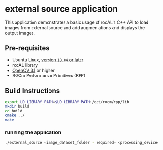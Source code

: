 # external source application

This application demonstrates a basic usage of rocAL's C++ API to load images from external source and add augmentations and displays the output images.

## Pre-requisites

* Ubuntu Linux, [version `18.04` or later](https://www.microsoft.com/software-download/windows10)
* rocAL library
* [OpenCV 3.1](https://github.com/opencv/opencv/releases) or higher
* ROCm Performance Primitives (RPP)

## Build Instructions

  ````bash
  export LD_LIBRARY_PATH=$LD_LIBRARY_PATH:/opt/rocm/rpp/lib
  mkdir build
  cd build
  cmake ../
  make 
  ````

### running the application

  ```bash
  ./external_source <image_dataset_folder - required> <processing_device=1/cpu=0>  decode_width decode_height batch_size gray_scale/rgb/rgbplanar display_on_off external_source_mode
  ```
